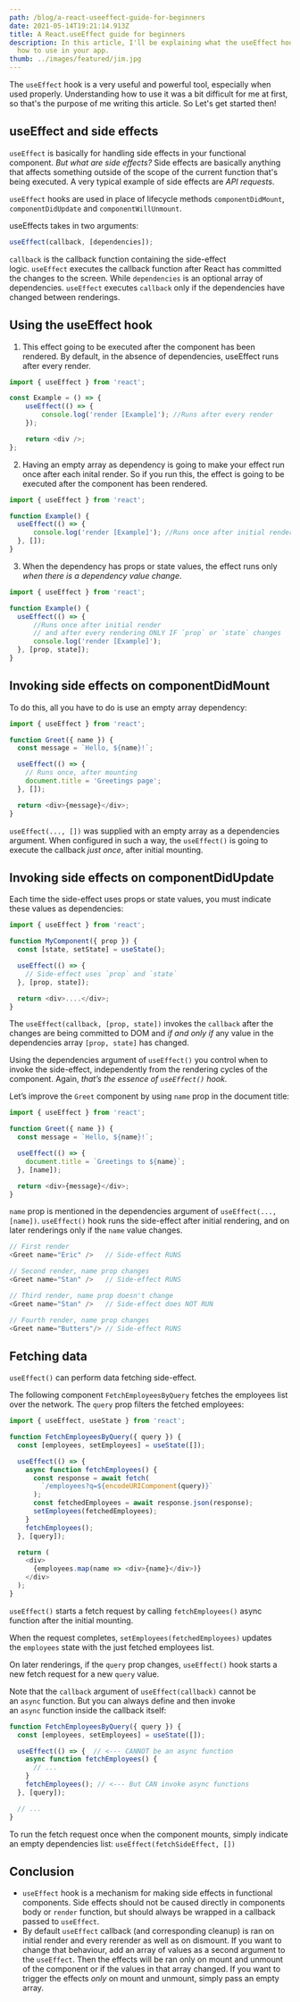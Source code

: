 ```yaml
---
path: /blog/a-react-useeffect-guide-for-beginners
date: 2021-05-14T19:21:14.913Z
title: A React.useEffect guide for beginners
description: In this article, I'll be explaining what the useEffect hook is and
  how to use in your app.
thumb: ../images/featured/jim.jpg
---
```

The `useEffect` hook is a very useful and powerful tool, especially when used properly. Understanding how to use it was a bit difficult for me at first, so that's the purpose of me writing this article. So Let's get started then!

## useEffect and side effects

`useEffect` is basically for handling side effects in your functional component. *But what are side effects?* Side effects are basically anything that affects something outside of the scope of the current function that's being executed. A very typical example of side effects are *API requests*.

`useEffect` hooks are used in place of lifecycle methods `componentDidMount`, `componentDidUpdate` and `componentWillUnmount`.

useEffects takes in two arguments:

```javascript
useEffect(callback, [dependencies]);
```

`callback` is the callback function containing the side-effect logic. `useEffect` executes the callback function after React has committed the changes to the screen. While `dependencies` is an optional array of dependencies. `useEffect` executes `callback` only if the dependencies have changed between renderings.

## Using the useEffect hook

1. This effect going to be executed after the component has been rendered. By default, in the absence of dependencies, useEffect runs after every render.

```javascript
import { useEffect } from 'react';

const Example = () => {
    useEffect(() => {
        console.log('render [Example]'); //Runs after every render
    });

    return <div />;
};
```

2. Having an empty array as dependency is going to make your effect run once after each inital render. So if you run this, the effect is going to be executed after the component has been rendered.

```javascript
import { useEffect } from 'react';

function Example() {
  useEffect(() => {
      console.log('render [Example]'); //Runs once after initial render
  }, []);
}
```

3. When the dependency has props or state values, the effect runs only *when there is a dependency value change*.

```javascript
import { useEffect } from 'react';

function Example() {
  useEffect(() => {
      //Runs once after initial render
      // and after every rendering ONLY IF `prop` or `state` changes
      console.log('render [Example]');
  }, [prop, state]);
}
```

## Invoking side effects on componentDidMount

To do this, all you have to do is use an empty array dependency:

```javascript
import { useEffect } from 'react';

function Greet({ name }) {
  const message = `Hello, ${name}!`;

  useEffect(() => {
    // Runs once, after mounting
    document.title = 'Greetings page';
  }, []);

  return <div>{message}</div>;
}

```

`useEffect(..., [])` was supplied with an empty array as a dependencies argument. When configured in such a way, the `useEffect()` is going to execute the callback *just once*, after initial mounting.

## Invoking side effects on componentDidUpdate

Each time the side-effect uses props or state values, you must indicate these values as dependencies:

```javascript
import { useEffect } from 'react';

function MyComponent({ prop }) {
  const [state, setState] = useState();

  useEffect(() => {
    // Side-effect uses `prop` and `state`
  }, [prop, state]);

  return <div>....</div>;
}
```

The `useEffect(callback, [prop, state])` invokes the `callback` after the changes are being committed to DOM and *if and only if* any value in the dependencies array `[prop, state]` has changed.

Using the dependencies argument of `useEffect()` you control when to invoke the side-effect, independently from the rendering cycles of the component. Again, *that’s the essence of `useEffect()` hook.*

Let’s improve the `Greet` component by using `name` prop in the document title:

```javascript
import { useEffect } from 'react';

function Greet({ name }) {
  const message = `Hello, ${name}!`;

  useEffect(() => {
    document.title = `Greetings to ${name}`; 
  }, [name]);

  return <div>{message}</div>;
}
```

`name` prop is mentioned in the dependencies argument of `useEffect(..., [name])`. `useEffect()` hook runs the side-effect after initial rendering, and on later renderings only if the `name` value changes.

```javascript
// First render
<Greet name="Eric" />   // Side-effect RUNS

// Second render, name prop changes
<Greet name="Stan" />   // Side-effect RUNS

// Third render, name prop doesn't change
<Greet name="Stan" />   // Side-effect does NOT RUN

// Fourth render, name prop changes
<Greet name="Butters"/> // Side-effect RUNS
```





## Fetching data

`useEffect()` can perform data fetching side-effect.

The following component `FetchEmployeesByQuery` fetches the employees list over the network. The `query` prop filters the fetched employees:

```javascript
import { useEffect, useState } from 'react';

function FetchEmployeesByQuery({ query }) {
  const [employees, setEmployees] = useState([]);

  useEffect(() => {
    async function fetchEmployees() {
      const response = await fetch(
        `/employees?q=${encodeURIComponent(query)}`
      );
      const fetchedEmployees = await response.json(response);
      setEmployees(fetchedEmployees);
    }
    fetchEmployees();
  }, [query]);

  return (
    <div>
      {employees.map(name => <div>{name}</div>)}
    </div>
  );
}
```

`useEffect()` starts a fetch request by calling `fetchEmployees()` async function after the initial mounting.

When the request completes, `setEmployees(fetchedEmployees)` updates the `employees` state with the just fetched employees list.

On later renderings, if the `query` prop changes, `useEffect()` hook starts a new fetch request for a new `query` value.

Note that the `callback` argument of `useEffect(callback)` cannot be an `async` function. But you can always define and then invoke an `async` function inside the callback itself:

```javascript
function FetchEmployeesByQuery({ query }) {
  const [employees, setEmployees] = useState([]);

  useEffect(() => {  // <--- CANNOT be an async function
    async function fetchEmployees() {
      // ...
    }
    fetchEmployees(); // <--- But CAN invoke async functions
  }, [query]);

  // ...
}
```

To run the fetch request once when the component mounts, simply indicate an empty dependencies list: `useEffect(fetchSideEffect, [])`

## Conclusion

* `useEffect` hook is a mechanism for making side effects in functional components. Side effects should not be caused directly in components body or `render` function, but should always be wrapped in a callback passed to `useEffect`.
* By default `useEffect` callback (and corresponding cleanup) is ran on initial render and every rerender as well as on dismount. If you want to change that behaviour, add an array of values as a second argument to the `useEffect`. Then the effects will be ran only on mount and unmount of the component or if the values in that array changed. If you want to trigger the effects *only* on mount and unmount, simply pass an empty array.